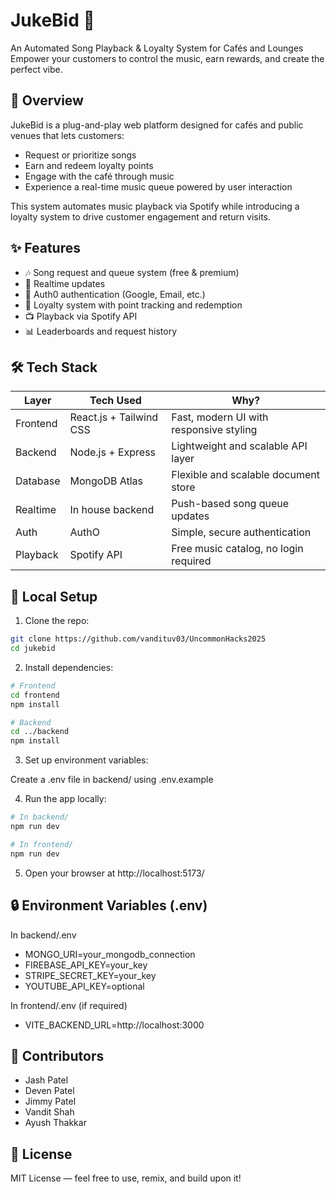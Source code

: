 
# JukeBid 🎵  
An Automated Song Playback & Loyalty System for Cafés and Lounges  
Empower your customers to control the music, earn rewards, and create the perfect vibe.

## 🚀 Overview

JukeBid is a plug-and-play web platform designed for cafés and public venues that lets customers:

- Request or prioritize songs  
- Earn and redeem loyalty points  
- Engage with the café through music  
- Experience a real-time music queue powered by user interaction

This system automates music playback via Spotify while introducing a loyalty system to drive customer engagement and return visits.

## ✨ Features

- 🎶 Song request and queue system (free & premium)  
- 📶 Realtime updates  
- 🔐 Auth0 authentication (Google, Email, etc.)  
- 🧠 Loyalty system with point tracking and redemption  
- 📺 Playback via Spotify API  
- 📊 Leaderboards and request history  


## 🛠 Tech Stack

| Layer       | Tech Used                | Why?                                      |
|-------------|---------------------------|--------------------------------------------|
| Frontend    | React.js + Tailwind CSS  | Fast, modern UI with responsive styling    |
| Backend     | Node.js + Express        | Lightweight and scalable API layer         |
| Database    | MongoDB Atlas            | Flexible and scalable document store       |
| Realtime    | In house backend                | Push-based song queue updates              |
| Auth        | AuthO            | Simple, secure authentication              |
| Playback    | Spotify API       | Free music catalog, no login required      |




## 🧪 Local Setup

1. Clone the repo:

```bash
git clone https://github.com/vandituv03/UncommonHacks2025
cd jukebid
```

2. Install dependencies:

```bash
# Frontend
cd frontend
npm install

# Backend
cd ../backend
npm install
```

3. Set up environment variables:

Create a .env file in backend/ using .env.example

4. Run the app locally:

```bash
# In backend/
npm run dev

# In frontend/
npm run dev
```

5. Open your browser at http://localhost:5173/

## 🔒 Environment Variables (.env)

In backend/.env

- MONGO_URI=your_mongodb_connection  
- FIREBASE_API_KEY=your_key  
- STRIPE_SECRET_KEY=your_key  
- YOUTUBE_API_KEY=optional  

In frontend/.env (if required)

- VITE_BACKEND_URL=http://localhost:3000

## 👥 Contributors

- Jash Patel  
- Deven Patel
- Jimmy Patel
- Vandit Shah
- Ayush Thakkar

## 📜 License

MIT License — feel free to use, remix, and build upon it!
